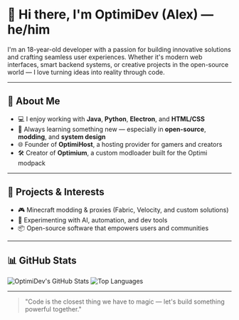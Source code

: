 # 👋 Hi there, I'm OptimiDev (Alex) — he/him 

I'm an 18-year-old developer with a passion for building innovative solutions and crafting seamless user experiences. Whether it's modern web interfaces, smart backend systems, or creative projects in the open-source world — I love turning ideas into reality through code.

---

## 🚀 About Me
- 💻 I enjoy working with **Java**, **Python**, **Electron**, and **HTML/CSS**
- 🧠 Always learning something new — especially in **open-source**, **modding**, and **system design**
- 🌐 Founder of **OptimiHost**, a hosting provider for gamers and creators
- 🛠 Creator of **Optimium**, a custom modloader built for the Optimi modpack

---

## 🌟 Projects & Interests
- 🎮 Minecraft modding & proxies (Fabric, Velocity, and custom solutions)
- 🧪 Experimenting with AI, automation, and dev tools
- 📦 Open-source software that empowers users and communities

---

## 📊 GitHub Stats

![OptimiDev's GitHub Stats](https://github-readme-stats.vercel.app/api?username=OptimiDev&show_icons=true&theme=github_dark&border_radius=12)
![Top Languages](https://github-readme-stats.vercel.app/api/top-langs/?username=OptimiDev&layout=compact&theme=github_dark&border_radius=12)

---

> "Code is the closest thing we have to magic — let's build something powerful together."
